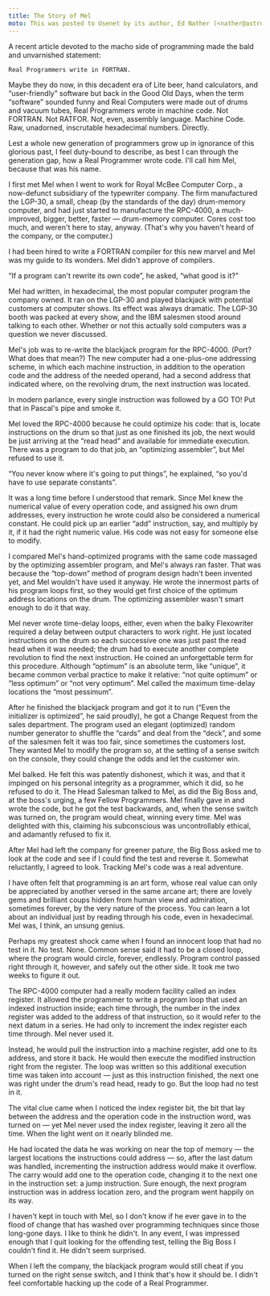 ```yaml
---
title: The Story of Mel
moto: This was posted to Usenet by its author, Ed Nather (<nather@astro.as.utexas.edu>), on May 21, 1983.
---
```


A recent article devoted to the macho side of programming
made the bald and unvarnished statement:

    Real Programmers write in FORTRAN.

Maybe they do now,
in this decadent era of
Lite beer, hand calculators, and “user-friendly” software
but back in the Good Old Days,
when the term “software” sounded funny
and Real Computers were made out of drums and vacuum tubes,
Real Programmers wrote in machine code.
Not FORTRAN. Not RATFOR. Not, even, assembly language.
Machine Code.
Raw, unadorned, inscrutable hexadecimal numbers.
Directly.

Lest a whole new generation of programmers
grow up in ignorance of this glorious past,
I feel duty-bound to describe,
as best I can through the generation gap,
how a Real Programmer wrote code.
I'll call him Mel,
because that was his name.

I first met Mel when I went to work for Royal McBee Computer Corp.,
a now-defunct subsidiary of the typewriter company.
The firm manufactured the LGP-30,
a small, cheap (by the standards of the day)
drum-memory computer,
and had just started to manufacture
the RPC-4000, a much-improved,
bigger, better, faster — drum-memory computer.
Cores cost too much,
and weren't here to stay, anyway.
(That's why you haven't heard of the company,
or the computer.)

I had been hired to write a FORTRAN compiler
for this new marvel and Mel was my guide to its wonders.
Mel didn't approve of compilers.

“If a program can't rewrite its own code”,
he asked, “what good is it?”

Mel had written,
in hexadecimal,
the most popular computer program the company owned.
It ran on the LGP-30
and played blackjack with potential customers
at computer shows.
Its effect was always dramatic.
The LGP-30 booth was packed at every show,
and the IBM salesmen stood around
talking to each other.
Whether or not this actually sold computers
was a question we never discussed.

Mel's job was to re-write
the blackjack program for the RPC-4000.
(Port? What does that mean?)
The new computer had a one-plus-one
addressing scheme,
in which each machine instruction,
in addition to the operation code
and the address of the needed operand,
had a second address that indicated where, on the revolving drum,
the next instruction was located.

In modern parlance,
every single instruction was followed by a GO TO!
Put that in Pascal's pipe and smoke it.

Mel loved the RPC-4000
because he could optimize his code:
that is, locate instructions on the drum
so that just as one finished its job,
the next would be just arriving at the “read head”
and available for immediate execution.
There was a program to do that job,
an “optimizing assembler”,
but Mel refused to use it.

“You never know where it's going to put things”,
he explained, “so you'd have to use separate constants”.

It was a long time before I understood that remark.
Since Mel knew the numerical value
of every operation code,
and assigned his own drum addresses,
every instruction he wrote could also be considered
a numerical constant.
He could pick up an earlier “add” instruction, say,
and multiply by it,
if it had the right numeric value.
His code was not easy for someone else to modify.

I compared Mel's hand-optimized programs
with the same code massaged by the optimizing assembler program,
and Mel's always ran faster.
That was because the “top-down” method of program design
hadn't been invented yet,
and Mel wouldn't have used it anyway.
He wrote the innermost parts of his program loops first,
so they would get first choice
of the optimum address locations on the drum.
The optimizing assembler wasn't smart enough to do it that way.

Mel never wrote time-delay loops, either,
even when the balky Flexowriter
required a delay between output characters to work right.
He just located instructions on the drum
so each successive one was just past the read head
when it was needed;
the drum had to execute another complete revolution
to find the next instruction.
He coined an unforgettable term for this procedure.
Although “optimum” is an absolute term,
like “unique”, it became common verbal practice
to make it relative:
“not quite optimum” or “less optimum”
or “not very optimum”.
Mel called the maximum time-delay locations
the “most pessimum”.

After he finished the blackjack program
and got it to run
(“Even the initializer is optimized”,
he said proudly),
he got a Change Request from the sales department.
The program used an elegant (optimized)
random number generator
to shuffle the “cards” and deal from the “deck”,
and some of the salesmen felt it was too fair,
since sometimes the customers lost.
They wanted Mel to modify the program
so, at the setting of a sense switch on the console,
they could change the odds and let the customer win.

Mel balked.
He felt this was patently dishonest,
which it was,
and that it impinged on his personal integrity as a programmer,
which it did,
so he refused to do it.
The Head Salesman talked to Mel,
as did the Big Boss and, at the boss's urging,
a few Fellow Programmers.
Mel finally gave in and wrote the code,
but he got the test backwards,
and, when the sense switch was turned on,
the program would cheat, winning every time.
Mel was delighted with this,
claiming his subconscious was uncontrollably ethical,
and adamantly refused to fix it.

After Mel had left the company for greener pa$ture$,
the Big Boss asked me to look at the code
and see if I could find the test and reverse it.
Somewhat reluctantly, I agreed to look.
Tracking Mel's code was a real adventure.

I have often felt that programming is an art form,
whose real value can only be appreciated
by another versed in the same arcane art;
there are lovely gems and brilliant coups
hidden from human view and admiration, sometimes forever,
by the very nature of the process.
You can learn a lot about an individual
just by reading through his code,
even in hexadecimal.
Mel was, I think, an unsung genius.

Perhaps my greatest shock came
when I found an innocent loop that had no test in it.
No test. None.
Common sense said it had to be a closed loop,
where the program would circle, forever, endlessly.
Program control passed right through it, however,
and safely out the other side.
It took me two weeks to figure it out.

The RPC-4000 computer had a really modern facility
called an index register.
It allowed the programmer to write a program loop
that used an indexed instruction inside;
each time through,
the number in the index register
was added to the address of that instruction,
so it would refer
to the next datum in a series.
He had only to increment the index register
each time through.
Mel never used it.

Instead, he would pull the instruction into a machine register,
add one to its address,
and store it back.
He would then execute the modified instruction
right from the register.
The loop was written so this additional execution time
was taken into account —
just as this instruction finished,
the next one was right under the drum's read head,
ready to go.
But the loop had no test in it.

The vital clue came when I noticed
the index register bit,
the bit that lay between the address
and the operation code in the instruction word,
was turned on —
yet Mel never used the index register,
leaving it zero all the time.
When the light went on it nearly blinded me.

He had located the data he was working on
near the top of memory —
the largest locations the instructions could address —
so, after the last datum was handled,
incrementing the instruction address
would make it overflow.
The carry would add one to the
operation code, changing it to the next one in the instruction set:
a jump instruction.
Sure enough, the next program instruction was
in address location zero,
and the program went happily on its way.

I haven't kept in touch with Mel,
so I don't know if he ever gave in to the flood of
change that has washed over programming techniques
since those long-gone days.
I like to think he didn't.
In any event,
I was impressed enough that I quit looking for the
offending test,
telling the Big Boss I couldn't find it.
He didn't seem surprised.

When I left the company,
the blackjack program would still cheat
if you turned on the right sense switch,
and I think that's how it should be.
I didn't feel comfortable
hacking up the code of a Real Programmer.
